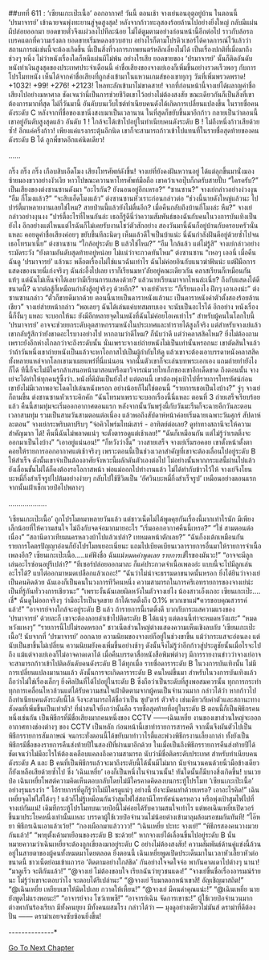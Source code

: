 ##บทที่ 611 : ‘เซียนเกะเป๊ะเนื้อ’ ออกอากาศ!
วันนี้
ตอนเช้า
จางเย่นอนอุตุอยู่บ้าน
ในตอนนี้ ‘ปรมาจารย์’ เข้าฉายจนพุ่งทะยานสู่จุดสูงสุด! หลังจากก้าวทะลุสองร้อยล้านไปอย่างยิ่งใหญ่ กลับมีแผ่นผีปล่อยออกมา ยอดขายตั๋วจึงแผ่วลงไปทีละน้อย ไม่ได้ตูมตามอย่างก่อนหน้านี้อีกต่อไป ราวกับล้อรถเบรคแตกที่ความเร่งตก ยอดขายเริ่มหดลงฮวบฮาบ อย่างไรก็ตามโปรดิวเซอร์ได้คาดการณ์ไว้แล้วว่าสถานการณ์เช่นนี้จะต้องเกิดขึ้น นี่เป็นสิ่งที่วงการภาพยนตร์หลีกเลี่ยงไม่ได้ เป็นเรื่องปกติที่เมื่อมาถึงช่วงๆ หนึ่ง ไม่ว่าหนังเรื่องใดก็หนีแผ่นผีไม่พ้น
อย่างไรเสีย ยอดขายของ ‘ปรมาจารย์’ นั้นก็ติดอันดับหนังทำเงินสูงสุดของประเทศประจำเดือนนี้
ค่าชื่อเสียงของจางเย่เองก็เพิ่มขึ้นอย่างรวดเร็วพอๆ กับการโปรโมทหนัง เห็นได้จากค่าชื่อเสียงที่ถูกส่งเข้ามาในแหวนเกมส์ของเขาทุกๆ วันที่เพิ่มพรวดพราด!
+1032!
+99!
+276!
+2123!
ไหลทะลักเข้ามาไม่ขาดสาย!
จากที่ก่อนหน้านี้จางเย่ได้ผลาญค่าชื่อเสียงไปอย่างมหาศาล ชัดเจนว่านี่เป็นการช่วยชีวิตเขาไว้อย่างไม่ต้องสงสัย ขณะเดียวกันก็เป็นสิ่งที่เขาต้องการมากที่สุด
ไม่กี่วันมานี้ อันดับบนเว็บไซต์ทำเนียบคนดังได้เกิดการเปลี่ยนแปลงขึ้น ในรายชื่อคนดังระดับ C หลังจากที่ชื่อของเขานิ่งสงบมาเป็นเวลานาน ในที่สุดก็ขยับขึ้นมาอีกก้าว กลายเป็นว่าตอนนี้เขาอยู่อันดับสูงสุดแล้ว อันดับ 1 ! ใกล้จะได้เข้าไปอยู่ในทำเนียบคนดังระดับ B !
ไม่ถึงหนึ่งก้าวเสียด้วยซ้ำ!
อีกแค่ครึ่งก้าว!
เพียงแค่แรงกระตุ้นอีกนิด เขาก็จะสามารถก้าวเข้าไปแทนที่ในรายชื่อสุดท้ายของคนดังระดับ B ได้
ลูกพี่ขาดอีกแค่นิดเดียว!


……


กริ๊ง กริ๊ง กริ๊ง
เกือบสิบเอ็ดโมง เสียงโทรศัพท์ดังขึ้น!
จางเย่ที่ยังคงฝันหวานอยู่ ได้แต่ลุกขึ้นมานั่งมองซ้ายมองขวาอย่างงัวเงีย หาวไปขณะควานหาโทรศัพท์มือถือ เขาคว้าเจอปุ๊บก็กดรับสายปั๊บ “ใครครับ?”
เป็นเสียงของต่งซานซานดังมา “อะไรกัน? ยังนอนอยู่อีกเหรอ?”
“ซานซาน?” จางเย่กล่าวอย่างง่วงงุน “อืม กี่โมงแล้ว?”
“จะสิบเอ็ดโมงแล้ว” ต่งซานซานหัวเราะก่อนกล่าวต่อ “ช่วงนี้นายดังใหญ่แล้วนะ ไปปาร์ตี้มาหลายงานเลยใช่ไหม? สายป่านนี้แล้วยังไม่ตื่นอีก? เมื่อคืนกลับถึงบ้านกี่โมงล่ะ หืม?”
จางเย่กล่าวอย่างงุนงง “ปาร์ตี้อะไรที่ไหนกันล่ะ เธอก็รู้ดีนี่ว่าความสัมพันธ์ของฉันกับคนในวงการบันเทิงเป็นยังไง อีกอย่างแต่ไหนแต่ไรฉันก็ไม่เคยรับงานโชว์ตัวสักอย่าง สองวันมานี้ฉันก็อยู่บ้านกับครอบครัวนั่นแหละ คอยดูค่าชื่อเสียงค่อยๆ ขยับขึ้นทีละนิดๆ เห็นแล้วดีใจเป็นบ้าแน่ะ นี่ฉันกำลังฝันดีอยู่ด้วยซ้ำไปจนเธอโทรมาเนี่ย”
ต่งซานซาน “ใกล้อยู่ระดับ B แล้วใช่ไหม?”
“อืม ใกล้แล้ว แต่ไม่รู้สิ” จางเย่กล่าวอย่างระมัดระวัง “ยังตามอันดับสุดท้ายอยู่หน่อย ไม่แน่ว่าจะกวดทันไหม”
ต่งซานซาน “เหอๆ เออนี่ เมื่อคืนฉันดู ‘ปรมาจารย์’ แล้วนะ พล็อตเรื่องไม่ใช่แนวฉันเท่าไร ฉันไม่ค่อยอินกับแนวฆ่าฟันน่ะ แต่ฝีมือการแสดงของนายนี่เก่งจริงๆ ฉันล่ะอึ้งไปเลย เราก็เรียนมหา’ลัยอยู่คณะเดียวกัน คลาสเรียนก็เหมือนกันแท้ๆ แต่ฉันไม่เห็นจำได้เลยว่ามีเรียนการแสดงด้วย? แล้วนายเรียนมาจากไหนล่ะเนี่ย? ถึงกับแสดงได้ดีขนาดนี้? ฉากต่อสู้ก็เหมือนกำลังสู้อยู่จริงๆ ด้วยอีก?”
จางเย่หัวเราะ “ก็เรียนเองไง ฝึกๆ เอาเองน่ะ”
ต่งซานซานกล่าว “ตั๋วก็ขายดีมากด้วย ตอนนี้นายเป็นดาราหนังแล้วนะ เป็นดาราหนังค่าตัวตั้งสองร้อยล้านเชียว”
จางเย่ส่ายหน้ากล่าว “พอเลยๆ ฉันได้เล่นแค่บทสมทบเอง จะนับเป็นอะไรได้ อีกอย่าง หนังเรื่องนี้ก็งั้นๆ แหละ จะบอกให้นะ ยังมีอีกหลายจุดในหนังที่ฉันไม่ค่อยโอเคเท่าไร”
สำหรับผู้คนในโลกใบนี้ ‘ปรมาจารย์’ อาจจะช่วยยกระดับอุตสาหกรรมหนังในประเทศและทำรายได้สูงก็จริง แต่สำหรับจางเย่แล้ว เขากลับรู้สึกว่ายังขาดอะไรบางอย่างไป หากถามว่าดีไหม? ก็นับว่าดี แต่ว่าคลาสสิคไหม? ยิ่งไม่ต้องถาม เพราะยังอีกห่างไกลกว่าจะถึงระดับนั้น
นั่นเพราะจางเย่ถ่ายหนังไม่เป็นเท่านั้นหรอกนะ เขาตัดสินใจแล้วว่าถ้าวันหนึ่งเขาถ่ายหนังเป็นแล้วจะหาโอกาสไปเป็นผู้กำกับให้ดู แล้วเขาจะต้องเอาบรรดาหนังคลาสสิคทั้งหลายแหล่จากโลกเขามาเผยแพร่ที่นี่แน่นอน จากนั้นตัวเขาก็จะเล่นบทพระเอกเอง แถมถ่ายทำยังไงก็ได้ ทีนี้ก็จะไม่มีใครกล้าเสนอหน้ามาสอนหรือมาวิจารณ์มวยไทเก็กของเขาอีกเด็ดขาด ถึงตอนนั้น จางเย่จะได้ทำให้ทุกคนรู้ซึ้งว่า..หนังที่ดีมันเป็นยังไง!
แต่ตอนนี้ เขาต้องพุ่งเป้าไปที่รายการโทรทัศน์ก่อน เขายังไม่มีเวลาพอจะโดดไปเล่นหนังหรอก อย่างน้อยก็ไม่ใช่ตอนนี้
“รายการเธอเป็นไงบ้าง?” จู่ๆ จางเย่ก็ถามขึ้น
ต่งซานซานหัวเราะคิกคัก “ฉันโทรมาเพราะจะบอกเรื่องนี้นี่แหละ ตอนที่ 3 ถ่ายเสร็จเรียบร้อยแล้ว คืนนี้สามทุ่มจะเริ่มออกอากาศตอนแรก หลังจากนั้นวันพรุ่งนี้กับวันมะรืนก็จะฉายอีกวันละตอน เวลาสามทุ่ม รวมเป็นสามวันสามตอนต่อเนื่อง แล้วพอถึงสัปดาห์หน้าค่อยเริ่มฉายเฉพาะวันศุกร์ สัปดาห์ละตอน”
จางเย่กระพริบตาปริบๆ “จ่อคิวไพร์มไทม์เสาร์ - อาทิตย์ต่อเลย? ดูท่าทางสถานีจะให้ความสำคัญมาก ได้! คืนนี้ฉันไม่พลาดแน่ๆ จะตั้งตารอดูแต่เช้าเลย!”
“ฉันก็เหมือนกัน แต่ไม่รู้ว่าเรตติ้งจะออกมาเป็นไงบ้าง”
“เอาอยู่แน่นอน!”
“ก็หวังว่างั้น”
วางสายเสร็จ จางเย่เริ่มรอคอย เขาตั้งหน้าตั้งตาคอยให้รายการออกอากาศแต่เช้าจริงๆ เพราะตอนนี้เป็นช่วงเวลาสำคัญที่เขาจะต้องเลื่อนไปอยู่ระดับ B ให้สำเร็จ ดังนั้นเขาจำเป็นต้องอาศัยจังหวะนี้ผลักดันตัวเองต่อไป ไม่อย่างนั้นหากกระแสนี้ผ่านไปแล้วยังเลื่อนขั้นไม่ได้ก็คงต้องรอโอกาสหน้า
พ่อแม่ออกไปทำงานแล้ว ไม่ได้ทำกับข้าวไว้ให้ จางเย่จึงโยนบะหมี่กึ่งสำเร็จรูปไปต้มอย่างง่ายๆ กลับไปใช้ชีวิตเป็น ‘อัศวินบะหมี่กึ่งสำเร็จรูป’ เหมือนอย่างตอนแรก จากนั้นเฝ้าเช็กเวยป๋อไปพลางๆ


……………….


‘เซียนเกะเป๊ะเนื้อ’ ถูกโปรโมทมาหลายวันแล้ว แต่ชาวเน็ตไม่ได้พูดคุยกันเรื่องนี้มากเท่าไรนัก มีเพียงเล็กน้อยที่ให้ความสนใจ ไม่ถึงกับจดจ่อมากมายอะไร
“เริ่มออกอากาศคืนนี้เหรอ?”
“ใช่ สามตอนต่อเนื่อง”
“สถานีดาวเทียมนครหลวงบ้าไปแล้วเปล่า? เทหมดหน้าตักเลย?”
“ฉันก็งงเต้กเหมือนกัน รายการโคตรปัญญาอ่อนก็ยังโปรโมทเยอะเนี่ยนะ แถมไปเบียดเบียนเวลารายการอื่นมาให้รายการจำเนื้อเพลงอีก? เซียนเกะเป๊ะเนื้อ…..แค่ฟังชื่อ ฉันแม่*หมดคำพูดเลย รายการเชี่*ไรของมันวะ!”
“อาจจะมีลูกเล่นอะไรซ่อนอยู่รึเปล่า?”
“ทีเซอร์ปล่อยออกมาละ ก็แค่ประกวดจำเนื้อเพลงอ่ะ แบบนี้จะไปมีลูกเล่นอะไรได้? แบไต๋ออกมาหมดเปลือกแล้วเถอะ!”
“ฉันว่าไม่น่าจะธรรมดาขนาดนั้นหรอก ยิ่งได้ยินว่าจางเย่เป็นคนคิดด้วย ฉันเองก็เป็นคนในวงการทีวีคนหนึ่ง ความสามารถในการครีเอทรายการของจางเย่น่ะเป็นที่รู้กันทั่ววงการเชียวนะ”
“เพราะงั้นฉันเลยผิดหวังในตัวจางเย่ไง น้องสาวเอ็งเถอะ เซียนเกะเป๊ะ…. เชี่* ฉันดูไม่ออกจริงๆ ว่ามีอะไรเป็นจุดขาย ถ้าได้เรตติ้งถึง 0.1% พวกเขาแม่*ควรขอบคุณสวรรค์แล้ว!”
“อาจารย์จางใกล้จะอยู่ระดับ B แล้ว ถ้ารายการนี้เรตติ้งดี บวกกับกระแสความแรงของ ‘ปรมาจารย์’ ด้วยละก็ เขาจะต้องลอยลำเข้าไปติดระดับ B ได้แน่ๆ แต่ตอนนี้ท่าจะหมดหวังแฮะ”
“หมดหวังแหงๆ”
“รายการนี้ไปไม่รอดหรอก”
ชาวเน็ตส่วนใหญ่ต่างแสดงความเห็นเชิงลบกับ ‘เซียนเกะเป๊ะเนื้อ’!
นับจากที่ ‘ปรมาจารย์’ ออกฉาย ความนิยมของจางเย่ก็อยู่ในช่วงขาขึ้น แม้ว่ากระแสจะอ่อนลง แต่นับเป็นขาขึ้นไม่เปลี่ยน ความนิยมยังคงเพิ่มขึ้นอย่างช้าๆ ดังนั้นจึงไม่รู้ว่าอีกก้าวสู่ประตูชัยนั้นเมื่อไรจะไปถึง แม้แต่จางเย่เองก็ไม่อาจคาดเดาได้
เมื่อคืนบรรดาสื่อหนังสือพิมพ์ต่างๆ มีการรายงานข่าวว่าจางเย่อาจจะสามารถก้าวเข้าไปติดอันดับคนดังระดับ B ได้ทุกเมื่อ รายชื่อดาราระดับ B ในวงการบันเทิงนั้น ไม่มีการเปลี่ยนแปลงมานานแล้ว ดังนั้นการจะเกิดดาราระดับ B คนใหม่ขึ้นมา สำหรับในวงการบันเทิงแล้วถือว่าไม่ใช่เรื่องเล็กๆ ยิ่งศิลปินที่ได้ไปอยู่ในระดับ B ซึ่งถือว่าเป็นระดับที่สูงพอสมควรนั้น ทุกการกระทำทุกการเคลื่อนไหวล้วนแต่ได้รับความสนใจเฝ้าติดตามจากผู้คนเป็นจำนวนมาก กล่าวได้ว่า หากก้าวไปถึงทำเนียบคนดังระดับนี้ได้ จึงจะสามารถได้ชื่อว่าเป็น ซุป’ตาร์ ตัวจริง เช่นเดียวกับค่าตัวและสถานะทางสังคมที่เพิ่มขึ้นเป็นเท่าตัว!
ที่น่าสนใจยิ่งกว่านั้นคือ รายชื่อสุดท้ายที่อยู่ในระดับ B ตอนนี้ก็เป็นพิธีกรคนหนึ่งเช่นกัน เป็นพิธีกรที่มีชื่อเสียงมากคนหนึ่งของ CCTV ——เฉินเหยี่ย งานของเขาส่วนใหญ่จะออกอากาศทางช่องต่างๆ ของ CCTV เป็นหลัก ก่อนหน้านี้เขาทำรายการสารคดี จากนั้นจึงผันตัวไปเป็นพิธีกรรายการสัมภาษณ์ จนกระทั่งตอนนี้ได้ขยับมาทำวาไรตี้และพ่วงพิธีกรงานเลี้ยงกาล่า ทั้งยังเป็นพิธีกรมีชื่อของรายการคืนส่งท้ายปีในสองปีที่ผ่านมาอีกด้วย ในเมื่อเป็นถึงพิธีกรรายการคืนส่งท้ายปีได้ ชัดเจนว่าไม่มีอะไรให้ต้องเคลือบแคลงถึงความสามารถ นับว่ามีชื่อติดระดับประเทศ สำหรับทำเนียบคนดังระดับ A และ B คนที่เป็นพิธีกรแล้วจะมาถึงระดับนี้ได้นั้นมีไม่มาก นับจำนวนคนด้วยนิ้วมือข้างเดียวก็ยังเหลือเสียด้วยซ้ำไป ซึ่ง ‘เฉินเหยี่ย’ เองก็เป็นหนึ่งในจำนวนนั้น!
ทันใดนั้นก็มีบางสิ่งเกิดขึ้น!
บนเวยป๋อ เฉินเหยี่ยโพสต์ความคิดเห็นตอบกลับโดยไม่มีใครคาดคิดลงบนกระทู้โปรโมท ‘เซียนเกะเป๊ะเนื้อ’ อย่างรุนแรงว่า “ ไอ้รายการที่ดูก็รู้ว่าไม่มีใครดูแน่ๆ อย่างนี้ ยังจะมีคนทำด้วยเหรอ? เอาอะไรคิด!”
เฉินเหยี่ยจุดไฟใส่โต้งๆ !
แล้วก็ไม่รู้เหมือนกันว่าสุมไฟใส่สถานีโทรทัศน์นครหลวง หรือพุ่งเป้าสุมไฟไปที่จางเย่กันแน่!
เดิมทีกระทู้โปรโมทบนเวยป๋อนี้ไม่ค่อยได้รับความสนใจเท่าไร แต่พอเฉินเหยี่ยเปิดวอร์ขึ้นมาประโยคหนึ่งเท่านั้นแหละ บรรดาผู้ใช้เวยป๋อจำนวนไม่น้อยต่างเข้ามาลุมล้อมรอชมกันทันที!
“ไอ๊หยา พิธีกรเฉินเอาแล้วเว้ย!”
“กองเผือกมาแล้วววว!”
“เฉินเหยี่ย ปะทะ จางเย่!”
“พิธีกรสองคนวางมวยกันแล้ว!”
“พายุตั้งเค้ามาเยือนของระดับ B ซะด้วย!”
หากจางเย่ได้เลื่อนขึ้นไปอยู่ระดับ B นั่นหมายความว่าเฉินเหยี่ยจะต้องถูกเขี่ยลงมาอยู่ระดับ C อย่างไม่ต้องสงสัย! ความสัมพันธ์ด้านคู่แข่งนี้ล้วนอยู่ในสายตาของผู้คนทั้งหมดมาโดยตลอด ยิ่งตอนนี้ เฉินเหยี่ยพูดเปิดประเด็นมาในเวลาหัวเลี้ยวหัวต่อขนาดนี้ ชาวเน็ตย่อมเข้าแถวรอ ‘ติดตามอย่างใกล้ชิด’ กันอย่างใจจดใจจ่อ พากันคาดเดาไปต่างๆ นานา!
“มาดูเร็ว จะตีกันแล้ว!”
“@จางเย่ ไม่ต้องขอบใจ เรียกฉันว่ายุวชนแดง!”
“จางเย่ขึ้นชื่อเรื่องอารมณ์ร้ายนะ ไม่รู้ว่าเขาจะตอบว่าไง จะตอบได้รึเปล่านะ”
“@จางเย่ รีบมาตอกหน้าเขาสิ! อัญเชิญมาสถิต!”
“@เฉินเหยี่ย เหยียบเขาให้มิดไปเลย กวาดให้เหี้ยน!”
“@จางเย่ มีคนด่าคุณแน่ะ!”
“@เฉินเหยี่ย นายยังพูดไม่แรงพอนะ!”
“อาจารย์จาง โชว์เทพซิ!”
“อาจารย์เฉิน จัดการเขาซะ!”
ผู้ใช้เวยป๋อจำนวนมากต่างพากันร้องเรียก มีทั้งคนยุยง มีทั้งคนผสมโรง กล่าวได้ว่า — มุงดูอย่างเดียวไม่มันส์ ดราม่าที่ดีต้องปั่น —— ดราม่าเอยจงซับซ้อนยิ่งขึ้น!






*-*-*-*-*-*-*-*-*-*-*-*-*-*-*


[Go To Next Chapter]( ./12.md)